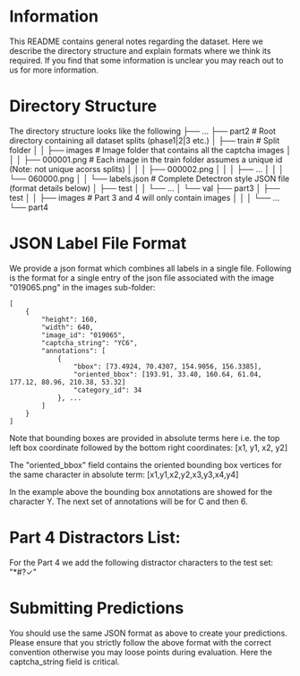 # Information
This README contains general notes regarding the dataset. Here we describe the directory structure and explain formats where we think its required. If you find that some information is unclear you may reach out to us for more information.

# Directory Structure
The directory structure looks like the following
├── ...
├── part2                       # Root directory containing all dataset splits (phase1|2|3 etc.)
│   ├── train                   # Split folder
│   │   ├── images              # Image folder that contains all the captcha images
│   │   │   ├── 000001.png      # Each image in the train folder assumes a unique id (Note: not unique acorss splits)
│   │   │   ├── 000002.png
│   │   │   ├── ...
│   │   │   └── 060000.png
│   │   └── labels.json         # Complete Detectron style JSON file (format details below)
│   ├── test
│   │   └── ...
│   └── val
├── part3
│   ├── test
│   │   ├── images              # Part 3 and 4 will only contain images
│   │   │   └── ...
└── part4

# JSON Label File Format
We provide a json format which combines all labels in a single file. Following is the format for a single entry of the json file associated with the image "019065.png" in the images sub-folder: 
```
[
    {
        "height": 160, 
        "width": 640, 
        "image_id": "019065", 
        "captcha_string": "YC6", 
        "annotations": [
            {
                "bbox": [73.4924, 70.4307, 154.9056, 156.3385], 
                "oriented_bbox": [193.91, 33.40, 160.64, 61.04, 177.12, 80.96, 210.38, 53.32]
                "category_id": 34
            }, ...
        ]
    }
]
```

Note that bounding boxes are provided in absolute terms here i.e. the top left box coordinate followed by the bottom right coordinates: 
[x1, y1, x2, y2]

The "oriented_bbox" field contains the oriented bounding box vertices for the same character in absolute term:
[x1,y1,x2,y2,x3,y3,x4,y4]

In the example above the bounding box annotations are showed for the character Y. The next set of annotations will be for C and then 6.

# Part 4 Distractors List:
For the Part 4 we add the following distractor characters to the test set: "*#?✓"

# Submitting Predictions
You should use the same JSON format as above to create your predictions. Please ensure that you strictly follow the above format with the correct convention otherwise you may loose points during evaluation. Here the captcha_string field is critical.